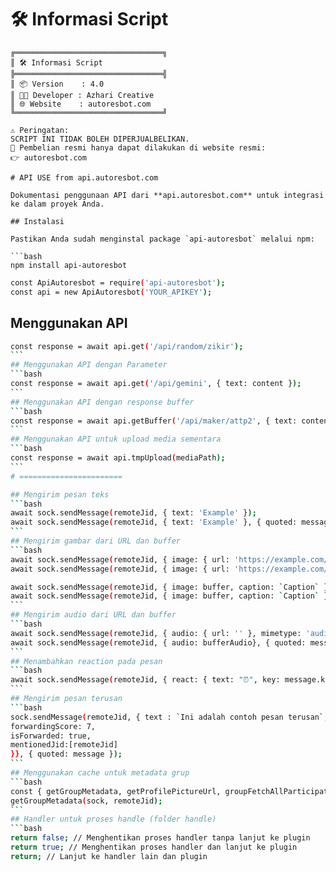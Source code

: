 # 🛠️ Informasi Script

````plaintext
╔═════════════════════════════════╗
║ 🛠️ Informasi Script
╠═════════════════════════════════╣
║ 📦 Version    : 4.0
║ 👨‍💻 Developer : Azhari Creative
║ 🌐 Website    : autoresbot.com
╚═════════════════════════════════╝

⚠ Peringatan:
SCRIPT INI TIDAK BOLEH DIPERJUALBELIKAN.
📌 Pembelian resmi hanya dapat dilakukan di website resmi:
👉 autoresbot.com

# API USE from api.autoresbot.com

Dokumentasi penggunaan API dari **api.autoresbot.com** untuk integrasi ke dalam proyek Anda.

## Instalasi

Pastikan Anda sudah menginstal package `api-autoresbot` melalui npm:

```bash
npm install api-autoresbot
````

```bash
const ApiAutoresbot = require('api-autoresbot');
const api = new ApiAutoresbot('YOUR_APIKEY');
```

## Menggunakan API

````bash
const response = await api.get('/api/random/zikir');
```
## Menggunakan API dengan Parameter
```bash
const response = await api.get('/api/gemini', { text: content });
```
## Menggunakan API dengan response buffer
```bash
const response = await api.getBuffer('/api/maker/attp2', { text: content });
```
## Menggunakan API untuk upload media sementara
```bash
const response = await api.tmpUpload(mediaPath);
```
# =======================

## Mengirim pesan teks
```bash
await sock.sendMessage(remoteJid, { text: 'Example' });
await sock.sendMessage(remoteJid, { text: 'Example' }, { quoted: message });
```
## Mengirim gambar dari URL dan buffer
```bash
await sock.sendMessage(remoteJid, { image: { url: 'https://example.com/tes.jpg' }, caption: `Caption` });
await sock.sendMessage(remoteJid, { image: { url: 'https://example.com/tes.jpg' }, caption: `Caption` }, { quoted: message });

await sock.sendMessage(remoteJid, { image: buffer, caption: `Caption` });
await sock.sendMessage(remoteJid, { image: buffer, caption: `Caption` }, { quoted: message });
```
## Mengirim audio dari URL dan buffer
```bash
await sock.sendMessage(remoteJid, { audio: { url: '' }, mimetype: 'audio/mp4' }, { quoted: message });
await sock.sendMessage(remoteJid, { audio: bufferAudio}, { quoted: message });
```
## Menambahkan reaction pada pesan
```bash
await sock.sendMessage(remoteJid, { react: { text: "⏰", key: message.key } });
```
## Mengirim pesan terusan
```bash
sock.sendMessage(remoteJid, { text : `Ini adalah contoh pesan terusan`, contextInfo:{
forwardingScore: 7,
isForwarded: true,
mentionedJid:[remoteJid]
}}, { quoted: message });
```
## Menggunakan cache untuk metadata grup
```bash
const { getGroupMetadata, getProfilePictureUrl, groupFetchAllParticipating } = require("@lib/cache");
getGroupMetadata(sock, remoteJid);
```
## Handler untuk proses handle (folder handle)
```bash
return false; // Menghentikan proses handler tanpa lanjut ke plugin
return true; // Menghentikan proses handler dan lanjut ke plugin
return; // Lanjut ke handler lain dan plugin
````
